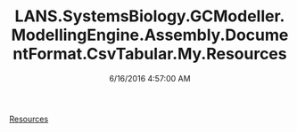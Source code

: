 ﻿---
title: LANS.SystemsBiology.GCModeller.ModellingEngine.Assembly.DocumentFormat.CsvTabular.My.Resources
date: 6/16/2016 4:57:00 AM
---

[Resources](T-LANS.SystemsBiology.GCModeller.ModellingEngine.Assembly.DocumentFormat.CsvTabular.My.Resources.Resources.html)
